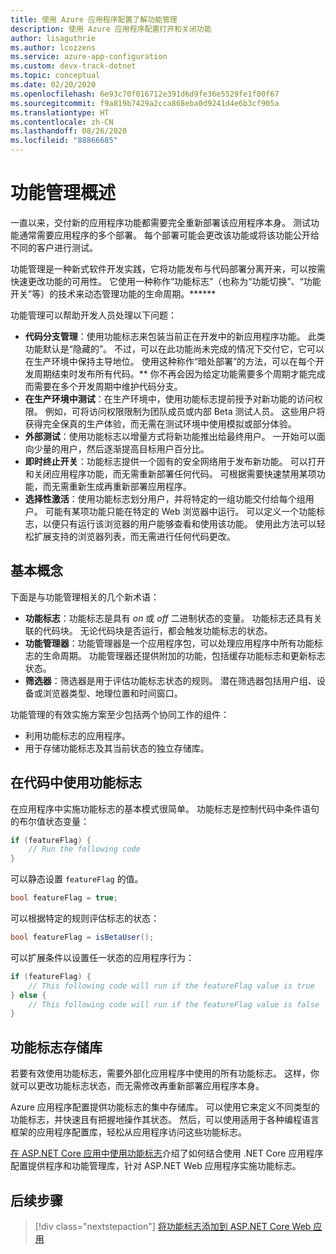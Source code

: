 ```yaml
---
title: 使用 Azure 应用程序配置了解功能管理
description: 使用 Azure 应用程序配置打开和关闭功能
author: lisaguthrie
ms.author: lcozzens
ms.service: azure-app-configuration
ms.custom: devx-track-dotnet
ms.topic: conceptual
ms.date: 02/20/2020
ms.openlocfilehash: 6e93c70f016712e391d6d9fe36e5529fe1f00f67
ms.sourcegitcommit: f9a819b7429a2cca868eba0d9241d4e6b3cf905a
ms.translationtype: HT
ms.contentlocale: zh-CN
ms.lasthandoff: 08/26/2020
ms.locfileid: "88866685"
---
```

# <a name="feature-management-overview"></a>功能管理概述

一直以来，交付新的应用程序功能都需要完全重新部署该应用程序本身。 测试功能通常需要应用程序的多个部署。  每个部署可能会更改该功能或将该功能公开给不同的客户进行测试。  

功能管理是一种新式软件开发实践，它将功能发布与代码部署分离开来，可以按需快速更改功能的可用性。 它使用一种称作“功能标志”（也称为“功能切换”、“功能开关”等）的技术来动态管理功能的生命周期。******

功能管理可以帮助开发人员处理以下问题：

* **代码分支管理**：使用功能标志来包装当前正在开发中的新应用程序功能。 此类功能默认是“隐藏的”。 不过，可以在此功能尚未完成的情况下交付它，它可以在生产环境中保持主导地位。 使用这种称作“暗处部署”的方法，可以在每个开发周期结束时发布所有代码。** 你不再会因为给定功能需要多个周期才能完成而需要在多个开发周期中维护代码分支。
* **在生产环境中测试**：在生产环境中，使用功能标志提前授予对新功能的访问权限。 例如，可将访问权限限制为团队成员或内部 Beta 测试人员。 这些用户将获得完全保真的生产体验，而无需在测试环境中使用模拟或部分体验。
* **外部测试**：使用功能标志以增量方式将新功能推出给最终用户。 一开始可以面向少量的用户，然后逐渐提高目标用户百分比。
* **即时终止开关**：功能标志提供一个固有的安全网络用于发布新功能。 可以打开和关闭应用程序功能，而无需重新部署任何代码。 可根据需要快速禁用某项功能，而无需重新生成再重新部署应用程序。
* **选择性激活**：使用功能标志划分用户，并将特定的一组功能交付给每个组用户。 可能有某项功能只能在特定的 Web 浏览器中运行。 可以定义一个功能标志，以便只有运行该浏览器的用户能够查看和使用该功能。 使用此方法可以轻松扩展支持的浏览器列表，而无需进行任何代码更改。

## <a name="basic-concepts"></a>基本概念

下面是与功能管理相关的几个新术语：

* **功能标志**：功能标志是具有 *on* 或 *off* 二进制状态的变量。 功能标志还具有关联的代码块。 无论代码块是否运行，都会触发功能标志的状态。
* **功能管理器**：功能管理器是一个应用程序包，可以处理应用程序中所有功能标志的生命周期。 功能管理器还提供附加的功能，包括缓存功能标志和更新标志状态。
* **筛选器**：筛选器是用于评估功能标志状态的规则。 潜在筛选器包括用户组、设备或浏览器类型、地理位置和时间窗口。

功能管理的有效实施方案至少包括两个协同工作的组件：

* 利用功能标志的应用程序。
* 用于存储功能标志及其当前状态的独立存储库。

## <a name="using-feature-flags-in-your-code"></a>在代码中使用功能标志

在应用程序中实施功能标志的基本模式很简单。 功能标志是控制代码中条件语句的布尔值状态变量：

```csharp
if (featureFlag) {
    // Run the following code
}
```

可以静态设置 `featureFlag` 的值。

```csharp
bool featureFlag = true;
```

可以根据特定的规则评估标志的状态：

```csharp
bool featureFlag = isBetaUser();
```

可以扩展条件以设置任一状态的应用程序行为：

```csharp
if (featureFlag) {
    // This following code will run if the featureFlag value is true
} else {
    // This following code will run if the featureFlag value is false
}
```

## <a name="feature-flag-repository"></a>功能标志存储库

若要有效使用功能标志，需要外部化应用程序中使用的所有功能标志。 这样，你就可以更改功能标志状态，而无需修改再重新部署应用程序本身。

Azure 应用程序配置提供功能标志的集中存储库。 可以使用它来定义不同类型的功能标志，并快速且有把握地操作其状态。 然后，可以使用适用于各种编程语言框架的应用程序配置库，轻松从应用程序访问这些功能标志。

[在 ASP.NET Core 应用中使用功能标志](./use-feature-flags-dotnet-core.md)介绍了如何结合使用 .NET Core 应用程序配置提供程序和功能管理库，针对 ASP.NET Web 应用程序实施功能标志。

## <a name="next-steps"></a>后续步骤

> [!div class="nextstepaction"]
> [将功能标志添加到 ASP.NET Core Web 应用](./quickstart-feature-flag-aspnet-core.md)  
